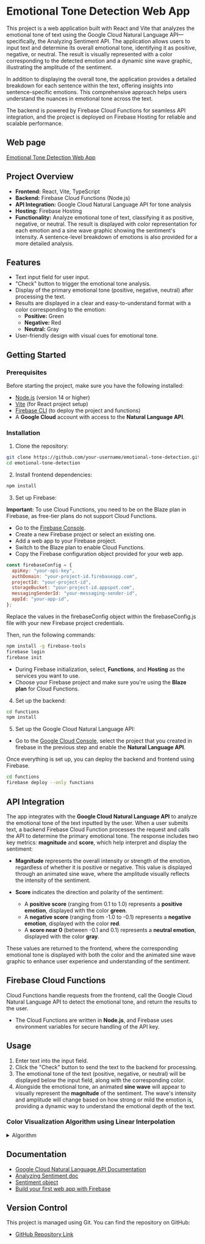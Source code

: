 # Emotional Tone Detection Web App

This project is a web application built with React and Vite that analyzes the emotional tone of text using the Google Cloud Natural Language API—specifically, the Analyzing Sentiment API. The application allows users to input text and determine its overall emotional tone, identifying it as positive, negative, or neutral. The result is visually represented with a color corresponding to the detected emotion and a dynamic sine wave graphic, illustrating the amplitude of the sentiment.

In addition to displaying the overall tone, the application provides a detailed breakdown for each sentence within the text, offering insights into sentence-specific emotions. This comprehensive approach helps users understand the nuances in emotional tone across the text.

The backend is powered by Firebase Cloud Functions for seamless API integration, and the project is deployed on Firebase Hosting for reliable and scalable performance.

## Web page

[Emotional Tone Detection Web App](https://emotional-tone-detector.web.app)

## Project Overview

- **Frontend:** React, Vite, TypeScript
- **Backend:** Firebase Cloud Functions (Node.js)
- **API Integration:** Google Cloud Natural Language API for tone analysis
- **Hosting:** Firebase Hosting
- **Functionality:** Analyze emotional tone of text, classifying it as positive, negative, or neutral. The result is displayed with color representation for each emotion and a sine wave graphic showing the sentiment's intensity. A sentence-level breakdown of emotions is also provided for a more detailed analysis.

## Features

- Text input field for user input.
- "Check" button to trigger the emotional tone analysis.
- Display of the primary emotional tone (positive, negative, neutral) after processing the text.
- Results are displayed in a clear and easy-to-understand format with a color corresponding to the emotion:
  - **Positive:** Green
  - **Negative:** Red
  - **Neutral:** Gray
- User-friendly design with visual cues for emotional tone.

## Getting Started

### Prerequisites

Before starting the project, make sure you have the following installed:

- [Node.js](https://nodejs.org/en/) (version 14 or higher)
- [Vite](https://vitejs.dev/) (for React project setup)
- [Firebase CLI](https://firebase.google.com/docs/cli) (to deploy the project and functions)
- A **Google Cloud** account with access to the **Natural Language API**.

### Installation

1. Clone the repository:

```bash
git clone https://github.com/your-username/emotional-tone-detection.git
cd emotional-tone-detection
```

2. Install frontend dependencies:

```bash
npm install
```

3. Set up Firebase:

**Important:** To use Cloud Functions, you need to be on the Blaze plan in Firebase, as free-tier plans do not support Cloud Functions.

- Go to the [Firebase Console](https://console.firebase.google.com/).
- Create a new Firebase project or select an existing one.
- Add a web app to your Firebase project.
- Switch to the Blaze plan to enable Cloud Functions.
- Copy the Firebase configuration object provided for your web app.

```js
const firebaseConfig = {
  apiKey: "your-api-key",
  authDomain: "your-project-id.firebaseapp.com",
  projectId: "your-project-id",
  storageBucket: "your-project-id.appspot.com",
  messagingSenderId: "your-messaging-sender-id",
  appId: "your-app-id",
};
```

Replace the values in the firebaseConfig object within the firebaseСonfig.js file with your new Firebase project credentials.

Then, run the following commands:

```bash
npm install -g firebase-tools
firebase login
firebase init
```

- During Firebase initialization, select, **Functions**, and **Hosting** as the services you want to use.
- Choose your Firebase project and make sure you're using the **Blaze plan** for Cloud Functions.

4. Set up the backend:

```bash
cd functions
npm install
```

5. Set up the Google Cloud Natural Language API:

- Go to the [Google Cloud Console](https://console.cloud.google.com/), select the project that you created in firebase in the previous step and enable the **Natural Language API**.

Once everything is set up, you can deploy the backend and frontend using Firebase.

```bash
cd functions
firebase deploy --only functions
```


## API Integration

The app integrates with the **Google Cloud Natural Language API** to analyze the emotional tone of the text inputted by the user. When a user submits text, a backend Firebase Cloud Function processes the request and calls the API to determine the primary emotional tone. The response includes two key metrics: **magnitude** and **score**, which help interpret and display the sentiment:

- **Magnitude** represents the overall intensity or strength of the emotion, regardless of whether it is positive or negative. This value is displayed through an animated sine wave, where the amplitude visually reflects the intensity of the sentiment.
  
- **Score** indicates the direction and polarity of the sentiment:
  - A **positive score** (ranging from 0.1 to 1.0) represents a **positive emotion**, displayed with the color **green**.
  - A **negative score** (ranging from -1.0 to -0.1) represents a **negative emotion**, displayed with the color **red**.
  - A **score near 0** (between -0.1 and 0.1) represents a **neutral emotion**, displayed with the color **gray**.

These values are returned to the frontend, where the corresponding emotional tone is displayed with both the color and the animated sine wave graphic to enhance user experience and understanding of the sentiment.

## Firebase Cloud Functions

Cloud Functions handle requests from the frontend, call the Google Cloud Natural Language API to detect the emotional tone, and return the results to the user.

- The Cloud Functions are written in **Node.js**, and Firebase uses environment variables for secure handling of the API key.

## Usage

1. Enter text into the input field.
2. Click the "Check" button to send the text to the backend for processing.
3. The emotional tone of the text (positive, negative, or neutral) will be displayed below the input field, along with the corresponding color.
4. Alongside the emotional tone, an animated **sine wave** will appear to visually represent the **magnitude** of the sentiment. The wave's intensity and amplitude will change based on how strong or mild the emotion is, providing a dynamic way to understand the emotional depth of the text.


### Color Visualization Algorithm using Linear Interpolation
<details> <summary>Algorithm</summary>

Linear interpolation is used to smoothly transition the color based on the emotional score (score), which ranges from -1 (negative emotion) to +1 (positive emotion).

#### Formula:

`result = a + (b - a) * x`

where:
- **a** and **b** are the starting and ending colors,
- **x** is the interpolation factor, ranging from 0 to 1, based on the score value.

### 1. Negative Color (Red -> Gray)

- **Red component (r):** from 255 (red) to 128 (gray).
  - Formula: `r = 127 * |score| + 128`
- **Green and Blue components (g, b):** from 0 (red) to 128 (gray).
  - Formula: `g = b = 128 - 128 * |score|`

**Example:** With `score = -0.8`, the color will be: `rgb(204, 26, 26)`.

### 2. Positive Color (Gray -> Green)

- **Green component (g):** from 128 (gray) to 255 (green).
  - Formula: `g = 127 * score + 128`
- **Red and Blue components (r, b):** from 128 (gray) to 0 (green).
  - Formula: `r = b = 128 - 128 * score`

**Example:** With `score = 0.8`, the color will be: `rgb(26, 205, 26)`.

### Conclusion

Linear interpolation smoothly adjusts the color from one value to another based on the score. This helps visualize the emotional tone of the text (positive, negative, or neutral).

</details>

## Documentation

- [Google Cloud Natural Language API Documentation](https://cloud.google.com/natural-language/docs)
- [Analyzing Sentiment doc](https://cloud.google.com/natural-language/docs/analyzing-sentiment#language-sentiment-file-nodejs)
- [Sentiment object](https://cloud.google.com/natural-language/docs/reference/rest/v2/Sentiment)
- [Build your first web app with Firebase](https://firebase.google.com/learn/pathways/firebase-web)

## Version Control

This project is managed using Git. You can find the repository on GitHub:

- [GitHub Repository Link](https://github.com/your-username/emotional-tone-detection)
